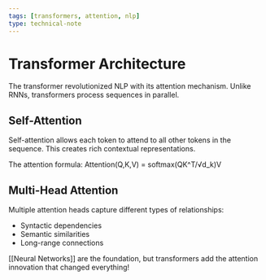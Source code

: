 ```yaml
---
tags: [transformers, attention, nlp]
type: technical-note
---
```


# Transformer Architecture

The transformer revolutionized NLP with its attention mechanism. Unlike RNNs, transformers process sequences in parallel.

## Self-Attention

Self-attention allows each token to attend to all other tokens in the sequence. This creates rich contextual representations.

The attention formula: Attention(Q,K,V) = softmax(QK^T/√d_k)V

## Multi-Head Attention

Multiple attention heads capture different types of relationships:
- Syntactic dependencies
- Semantic similarities  
- Long-range connections

[[Neural Networks]] are the foundation, but transformers add the attention innovation that changed everything!